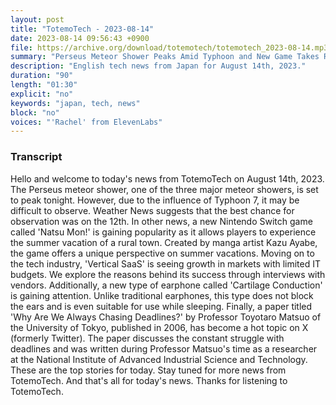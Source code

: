 ```yaml
---
layout: post
title: "TotemoTech - 2023-08-14"
date: 2023-08-14 09:56:43 +0900
file: https://archive.org/download/totemotech/totemotech_2023-08-14.mp3
summary: "Perseus Meteor Shower Peaks Amid Typhoon and New Game Takes Rural Town by Storm, & more…"
description: "English tech news from Japan for August 14th, 2023."
duration: "90"
length: "01:30"
explicit: "no"
keywords: "japan, tech, news"
block: "no"
voices: "'Rachel' from ElevenLabs"
---
```


### Transcript

Hello and welcome to today's news from TotemoTech on August 14th, 2023. The Perseus meteor shower, one of the three major meteor showers, is set to peak tonight. However, due to the influence of Typhoon 7, it may be difficult to observe. Weather News suggests that the best chance for observation was on the 12th. In other news, a new Nintendo Switch game called 'Natsu Mon!' is gaining popularity as it allows players to experience the summer vacation of a rural town. Created by manga artist Kazu Ayabe, the game offers a unique perspective on summer vacations. Moving on to the tech industry, 'Vertical SaaS' is seeing growth in markets with limited IT budgets. We explore the reasons behind its success through interviews with vendors. Additionally, a new type of earphone called 'Cartilage Conduction' is gaining attention. Unlike traditional earphones, this type does not block the ears and is even suitable for use while sleeping. Finally, a paper titled 'Why Are We Always Chasing Deadlines?' by Professor Toyotaro Matsuo of the University of Tokyo, published in 2006, has become a hot topic on X (formerly Twitter). The paper discusses the constant struggle with deadlines and was written during Professor Matsuo's time as a researcher at the National Institute of Advanced Industrial Science and Technology. These are the top stories for today. Stay tuned for more news from TotemoTech.   And that's all for today's news. Thanks for listening to TotemoTech.
